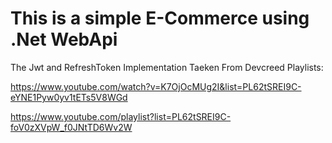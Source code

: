 # This is a simple E-Commerce using .Net WebApi

The Jwt and RefreshToken Implementation Taeken From Devcreed Playlists:

https://www.youtube.com/watch?v=K7OjOcMUg2I&list=PL62tSREI9C-eYNE1Pyw0yv1tETs5V8WGd


https://www.youtube.com/playlist?list=PL62tSREI9C-foV0zXVpW_f0JNtTD6Wv2W
